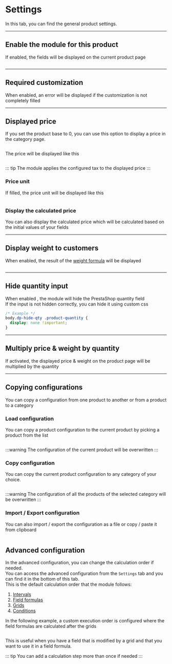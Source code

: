 # Settings

In this tab, you can find the general product settings.  
<img srcset="/images/module-interface.jpg 2x" class="border">

---

## Enable the module for this product

If enabled, the fields will be displayed on the current product page

<img srcset="/images/enable-option.jpg 2x" class="border">

---

## Required customization

When enabled, an error will be displayed if the customization is not completely filled

---

## Displayed price

If you set the product base to 0, you can use this option to display a price in the category page.  

<img srcset="/images/display-price-config.jpg 2x" class="border">

The price will be displayed like this  

<img srcset="/images/display-price.jpg 2x">

::: tip
The module applies the configured tax to the displayed price
:::

### Price unit

If filled, the price unit will be displayed like this  

<img srcset="/images/price-unit.jpg 2x">

### Display the calculated price

You can also display the calculated price which will be calculated based on the initial values of your fields

---

## Display weight to customers

When enabled, the result of the [weight formula](/guide/product-config/08-formulas.md#weight-formula) will be displayed  

<img srcset="/images/display-weight.jpg 2x" class="border padding">

---

## Hide quantity input

When enabled , the module will hide the PrestaShop quantity field  
If the input is not hidden correctly, you can hide it using custom css

```css
/* Example */
body.dp-hide-qty .product-quantity {
  display: none !important;
}
```

---

## Multiply price & weight by quantity

If activated, the displayed price & weight on the product page will be multiplied by the quantity


---

## Copying configurations

You can copy a configuration from one product to another or from a product to a category

### Load configuration

You can copy a product configuration to the current product by picking a product from the list

<img srcset="/images/load-config.jpg 2x" class="border padding">

:::warning
The configuration of the current product will be overwritten
:::

### Copy configuration

You can copy the current product configuration to any category of your choice.

<img srcset="/images/copy-config.jpg 2x" class="border padding">

:::warning
The configuration of all the products of the selected category will be overwritten
:::

### Import / Export configuration

You can also import / export the configuration as a file or copy / paste it from clipboard

<img srcset="/images/import-export.jpg 2x" class="border padding">

## Advanced configuration

In the advanced configuration, you can change the calculation order if needed.  
You can access the advanced configuration from the `Settings` tab and you can find it in the bottom of this tab.  
This is the default calculation order that the module follows:

1. [Intervals](/guide/product-config/12-intervals.md)
2. [Field formulas](/guide/product-config/10-field-formulas.md)
3. [Grids](/guide/product-config/13-grids.md)
4. [Conditions](/guide/product-config/09-conditions.md)

In the following example, a custom execution order is configured where the field formulas are calculated after the grids

<img srcset="/images/exec-order.jpg 2x" class="padding border">

This is useful when you have a field that is modified by a grid and that you want to use it in a field formula.

::: tip
You can add a calculation step more than once if needed
:::

